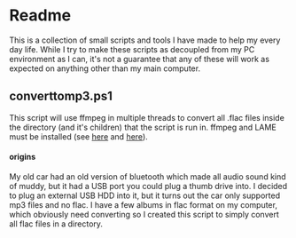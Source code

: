 # Readme

This is a collection of small scripts and tools I have made to help my every day life. While I try to make these scripts as decoupled from my PC environment as I can, it's not a guarantee that any of these will work as expected on anything other than my main computer.

## converttomp3.ps1

This script will use ffmpeg in multiple threads to convert all .flac files inside the directory (and it's children) that the script is run in. ffmpeg and LAME must be installed (see [here](https://ffmpeg.org/download.html) and [here](https://lame.sourceforge.io/download.php)).

#### origins

My old car had an old version of bluetooth which made all audio sound kind of muddy, but it had a USB port you could plug a thumb drive into. I decided to plug an external USB HDD into it, but it turns out the car only supported mp3 files and no flac. I have a few albums in flac format on my computer, which obviously need converting so I created this script to simply convert all flac files in a directory.